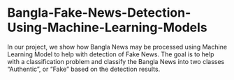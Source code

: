 # Bangla-Fake-News-Detection-Using-Machine-Learning-Models
In our project, we show how Bangla News may be processed using Machine Learning Model to help with detection of Fake News. The goal is to help with a classification problem and classify the Bangla News into two classes “Authentic”,  or “Fake” based on the detection results.
